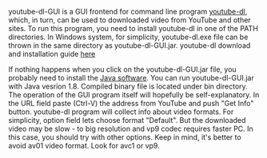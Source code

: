 youtube-dl-GUI is a GUI frontend for command line program [youtube-dl](https://yt-dl.org/),
which, in turn, can be used to downloaded video from YouTube and other sites.
To run this program, you need to install youtube-dl in one of the PATH directories.
In Windows system, for simplicity, youtube-dl.exe file can be thrown in the same directory as youtube-dl-GUI.jar.
youtube-dl download and installation guide [here](https://github.com/ytdl-org/youtube-dl/blob/master/README.md#installation)

If nothing happens when you click on the youtube-dl-GUI.jar file, you probably need to install the [Java software](https://www.oracle.com/java/technologies/downloads/).
You can run youtube-dl-GUI.jar with Java vesrion 1.8. Compiled binary file is located under bin directory.
The operation of the GUI program itself will hopefully be self-explanatory.
In the URL field paste (Ctrl-V) the address from YouTube and push "Get Info" button. youtube-dl program will collect info about video formats.
For simplicity, option field lets choose format "Default". But the downloaded video may be slow - to big resolution
and vp9 codec requires faster PC. In this case, you should try with other options.
Keep in mind, it's better to avoid av01 video format. Look for avc1 or vp9.
